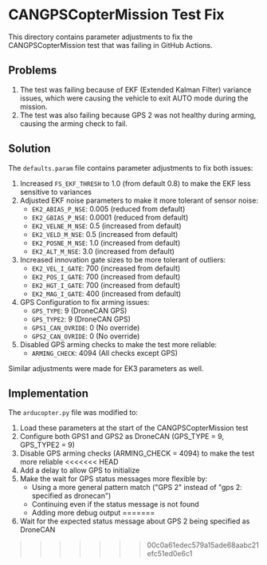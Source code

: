 # CANGPSCopterMission Test Fix

This directory contains parameter adjustments to fix the CANGPSCopterMission test that was failing in GitHub Actions.

## Problems

1. The test was failing because of EKF (Extended Kalman Filter) variance issues, which were causing the vehicle to exit AUTO mode during the mission.
2. The test was also failing because GPS 2 was not healthy during arming, causing the arming check to fail.

## Solution

The `defaults.param` file contains parameter adjustments to fix both issues:

1. Increased `FS_EKF_THRESH` to 1.0 (from default 0.8) to make the EKF less sensitive to variances
2. Adjusted EKF noise parameters to make it more tolerant of sensor noise:
   - `EK2_ABIAS_P_NSE`: 0.005 (reduced from default)
   - `EK2_GBIAS_P_NSE`: 0.0001 (reduced from default)
   - `EK2_VELNE_M_NSE`: 0.5 (increased from default)
   - `EK2_VELD_M_NSE`: 0.5 (increased from default)
   - `EK2_POSNE_M_NSE`: 1.0 (increased from default)
   - `EK2_ALT_M_NSE`: 3.0 (increased from default)
3. Increased innovation gate sizes to be more tolerant of outliers:
   - `EK2_VEL_I_GATE`: 700 (increased from default)
   - `EK2_POS_I_GATE`: 700 (increased from default)
   - `EK2_HGT_I_GATE`: 700 (increased from default)
   - `EK2_MAG_I_GATE`: 400 (increased from default)
4. GPS Configuration to fix arming issues:
   - `GPS_TYPE`: 9 (DroneCAN GPS)
   - `GPS_TYPE2`: 9 (DroneCAN GPS)
   - `GPS1_CAN_OVRIDE`: 0 (No override)
   - `GPS2_CAN_OVRIDE`: 0 (No override)
5. Disabled GPS arming checks to make the test more reliable:
   - `ARMING_CHECK`: 4094 (All checks except GPS)

Similar adjustments were made for EK3 parameters as well.

## Implementation

The `arducopter.py` file was modified to:
1. Load these parameters at the start of the CANGPSCopterMission test
2. Configure both GPS1 and GPS2 as DroneCAN (GPS_TYPE = 9, GPS_TYPE2 = 9)
3. Disable GPS arming checks (ARMING_CHECK = 4094) to make the test more reliable
<<<<<<< HEAD
4. Add a delay to allow GPS to initialize
5. Make the wait for GPS status messages more flexible by:
   - Using a more general pattern match ("GPS 2" instead of "gps 2: specified as dronecan")
   - Continuing even if the status message is not found
   - Adding more debug output
=======
4. Wait for the expected status message about GPS 2 being specified as DroneCAN
>>>>>>> 00c0a61edec579a15ade68aabc21efc51ed0e6c1
